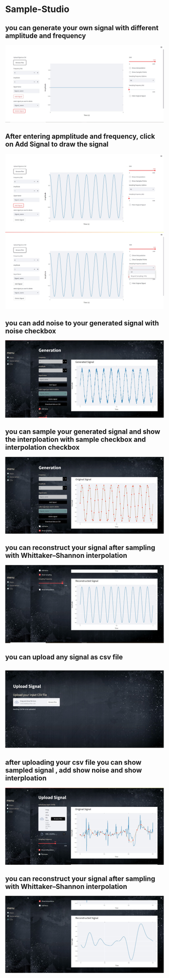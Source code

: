 # Sample-Studio

<h2>you can generate your own signal with different amplitude and frequency </h2>
<img src="images/generation_1.jpg " >
<h2>After entering  apmplitude and frequency, click on Add Signal to draw the signal </h2>
<img src="images/generation_2.jpg " >
<img src="images/generation_3.jpg " >
<h2> you can add noise to your generated signal with  noise checkbox </h2>
<img src="images/GenerationPageAddNoise.jpg " >
<h2> you can sample your generated signal and show the interploation with sample checkbox and interpolation checkbox</h2>
<img src="images/GenerationPageinterploationandSampling.jpg " >
<h2> you can reconstruct your signal after sampling with Whittaker–Shannon interpolation</h2>
<img src="images/generationPageReconstructed.jpg " >
<h2> you can upload any signal as csv file<h2>
<img src="  images/csv browse.jpg" >
<h2> after uploading your csv file you can show sampled signal , add show noise and show interploation  </h2>
<img src="  images/interplationUploadcsv.jpg" >
  <h2>  you can reconstruct your signal after sampling with Whittaker–Shannon interpolation</h2>
  <img src="images/reconstructuploadsignal.jpg">
  
  





